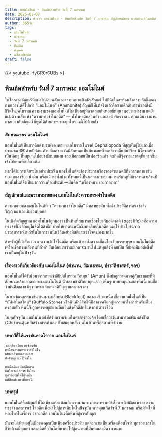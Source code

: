 ```yaml
---
title: แอมโมไนต์ - หินเกิดสำหรับ วันที่ 7 มกราคม
date: 2025-01-07
description: สำรวจ แอมโมไนต์ - หินเกิดสำหรับ วันที่ 7 มกราคม สัญลักษณ์ของ ความทรงจำในอดีต มาเรียนรู้ความหมายลึกซึ้งของหินพิเศษนี้
author: 365วัน
tags:
  - แอมโมไนต์
  - มกราคม
  - วันที่ 7 มกราคม
  - หินเกิด
  - อัญมณี
  - เครื่องประดับ
draft: false
---
```


{{< youtube IHyGR0rCUBs >}}


## หินเกิดสำหรับ วันที่ 7 มกราคม: แอมโมไนต์

ในโลกของอัญมณีที่แฝงไปด้วยพลังและความหมายเชิงสัญลักษณ์ ไม่มีหินใดสะท้อนถึงความลึกซึ้งของกาลเวลาได้ดีไปกว่า “แอมโมไนต์” (Ammonite) อัญมณีที่แท้จริงแล้วคือซากดึกดำบรรพ์ของสิ่งมีชีวิตในยุคโบราณ ความงามของแอมโมไนต์ไม่เพียงอยู่ที่ลวดลายก้นหอยที่หมุนวนอย่างสง่างาม แต่ยังแฝงด้วยพลังแห่ง "ความทรงจำในอดีต" — ทั้งในระดับส่วนตัว และระดับจักรวาล มาร่วมเดินทางผ่านกาลเวลากับอัญมณีที่พูดได้ด้วยภาษาของยุคโบราณนี้ไปด้วยกัน

### ลักษณะของ แอมโมไนต์

แอมโมไนต์เป็นซากดึกดำบรรพ์ของหอยทะเลโบราณในวงศ์ Cephalopoda ที่สูญพันธุ์ไปแล้วเมื่อประมาณ 66 ล้านปีก่อน ตัวเปลือกของมันมีลักษณะเป็นก้นหอยหรือเกลียวคลื่นอันวิจิตร มีโครงสร้างเป็นห้องๆ ที่หมุนวนไปอย่างมีแบบแผน และเมื่อกลายเป็นฟอสซิลแล้ว จะเกิดสีรุ้งจากแร่ธาตุที่แทรกซึมเข้าไปแทนที่เปลือกเดิม

หากได้รับการเจียระไนอย่างประณีต แอมโมไนต์จะส่องประกายเรืองรองด้วยเฉดสีที่หลากหลาย เช่น ทอง แดง เขียว น้ำเงิน หรือแม้กระทั่งม่วง ทั้งหมดนี้เป็นผลจากกระบวนการแร่ธาตุที่ใช้เวลาหลายล้านปี แอมโมไนต์จึงเป็นมากกว่าเครื่องประดับ—มันคือ “เครื่องหมายของกาลเวลา”

### สัญลักษณ์และความหมายของ แอมโมไนต์: ความทรงจำในอดีต

ความหมายของแอมโมไนต์ที่ว่า “ความทรงจำในอดีต” มีหลายระดับ ทั้งเชิงประวัติศาสตร์ เชิงจิตวิญญาณ และเชิงส่วนบุคคล

ในเชิงจิตวิญญาณ แอมโมไนต์ถูกมองว่าเป็นหินที่สามารถเชื่อมโยงกับอดีตชาติ (past life) หรือความทรงจำที่ฝังลึกอยู่ในจิตใต้สำนึก ช่วยให้เราตระหนักถึงบทเรียนในอดีต และใช้ประโยชน์จากประสบการณ์เหล่านั้นในการดำเนินชีวิตอย่างมีสติและเข้าใจตนเองมากขึ้น

สำหรับผู้ที่กำลังแสวงหาความเข้าใจในอดีต หรือแม้กระทั่งความเชื่อมโยงกับบรรพบุรุษ แอมโมไนต์คือเครื่องมือทางพลังงานที่ล้ำค่า มันเตือนเราว่าแม้เวลาจะผ่านไป แต่ทุกสิ่งที่เคยเป็น ก็ยังคงมีผลต่อสิ่งที่เราเป็นอยู่ในปัจจุบัน

### เรื่องราวที่เกี่ยวข้องกับ แอมโมไนต์ (ตำนาน, วัฒนธรรม, ประวัติศาสตร์, ฯลฯ)

แอมโมไนต์ได้รับชื่อมาจากเทพเจ้าอียิปต์โบราณ “อามุน” (Amun) ซึ่งมักถูกวาดภาพคู่กับเขาแกะที่มีลักษณะคล้ายลวดลายของแอมโมไนต์ นักธรรมชาติวิทยายุคแรกๆ เห็นรูปแบบหมุนวนของหินนี้และเชื่อว่ามันคือของขวัญจากพระเจ้าแห่งสติปัญญาและกาลเวลา

ในบางวัฒนธรรม เช่น ชนเผ่าแบล็กฟุต (Blackfoot) ของอเมริกาเหนือ เชื่อว่าแอมโมไนต์เป็น “บัฟฟาโลสโตน” (Buffalo Stone) หรือหินศักดิ์สิทธิ์ที่มีอำนาจเรียกฝูงควายมาให้ล่าสำหรับเลี้ยงครอบครัว หินนี้จึงถูกเคารพบูชาและถือเป็นสิ่งศักดิ์สิทธิ์แห่งการดำรงชีวิต

ในยุคปัจจุบัน แอมโมไนต์ยังได้รับความนิยมในศาสตร์ฮวงจุ้ย โดยเชื่อว่ามันสามารถเสริมพลังชีวิต (Chi) กระตุ้นพลังสร้างสรรค์ และปรับสมดุลพลังงานในบ้านหรือสถานที่ทำงาน

### บทกวีที่ได้แรงบันดาลใจจาก แอมโมไนต์

```
วงเกลียวเวียนวนซ้อนซับ  
เหมือนความทรงจำลับในใจ  
เสียงคลื่นของกาลเวลา  
ยังดังอยู่ แม้ไร้คำใด

เธอคือหินแห่งอดีตกาล  
แต่ใจเธอคือการเริ่มใหม่  
ทุกรอยวนไม่ใช่จบสิ้น  
แต่คือเส้นทางที่สานไป
```

### บทสรุป

แอมโมไนต์คืออัญมณีที่ไม่เพียงแต่สะท้อนถึงความงามทางกายภาพ แต่ยังสื่อสารถึงมิติของเวลา ความทรงจำ และการเข้าใจอดีตเพื่อนำไปสู่การเติบโตในปัจจุบัน หากคุณเกิดวันที่ 7 มกราคม หรือมีจิตใจที่หลงใหลในเรื่องราวของอดีต แอมโมไนต์คือหินที่คู่ควรกับคุณ

มันจะไม่เพียงอยู่ในมือของคุณเป็นเพียงเครื่องประดับ แต่จะกลายเป็นเครื่องเตือนใจว่า ทุกช่วงเวลาในชีวิตล้วนมีคุณค่า และอดีตคือบันไดที่พาเราไปสู่อนาคตที่มั่นคงและมีความหมาย